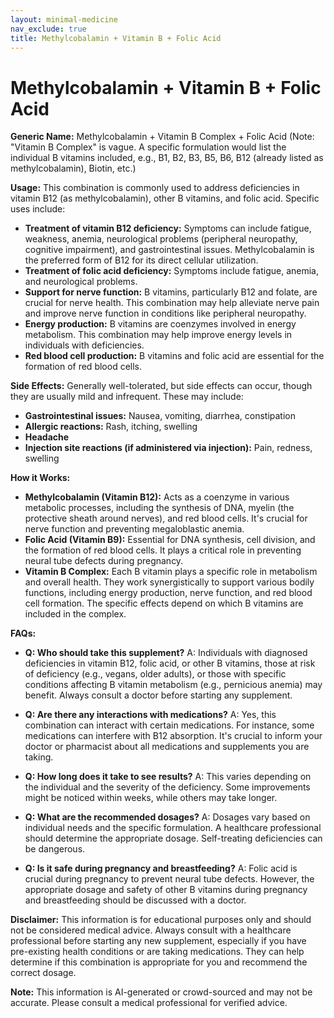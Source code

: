 ```yaml
---
layout: minimal-medicine
nav_exclude: true
title: Methylcobalamin + Vitamin B + Folic Acid
---
```


# Methylcobalamin + Vitamin B + Folic Acid

**Generic Name:** Methylcobalamin + Vitamin B Complex + Folic Acid  (Note:  "Vitamin B Complex" is vague. A specific formulation would list the individual B vitamins included, e.g., B1, B2, B3, B5, B6, B12 (already listed as methylcobalamin), Biotin, etc.)

**Usage:** This combination is commonly used to address deficiencies in vitamin B12 (as methylcobalamin), other B vitamins, and folic acid.  Specific uses include:

* **Treatment of vitamin B12 deficiency:**  Symptoms can include fatigue, weakness, anemia, neurological problems (peripheral neuropathy, cognitive impairment), and gastrointestinal issues. Methylcobalamin is the preferred form of B12 for its direct cellular utilization.
* **Treatment of folic acid deficiency:**  Symptoms include fatigue, anemia, and neurological problems.
* **Support for nerve function:** B vitamins, particularly B12 and folate, are crucial for nerve health.  This combination may help alleviate nerve pain and improve nerve function in conditions like peripheral neuropathy.
* **Energy production:** B vitamins are coenzymes involved in energy metabolism.  This combination may help improve energy levels in individuals with deficiencies.
* **Red blood cell production:**  B vitamins and folic acid are essential for the formation of red blood cells.


**Side Effects:**  Generally well-tolerated, but side effects can occur, though they are usually mild and infrequent.  These may include:

* **Gastrointestinal issues:** Nausea, vomiting, diarrhea, constipation
* **Allergic reactions:** Rash, itching, swelling
* **Headache**
* **Injection site reactions (if administered via injection):** Pain, redness, swelling


**How it Works:**

* **Methylcobalamin (Vitamin B12):**  Acts as a coenzyme in various metabolic processes, including the synthesis of DNA, myelin (the protective sheath around nerves), and red blood cells.  It's crucial for nerve function and preventing megaloblastic anemia.
* **Folic Acid (Vitamin B9):**  Essential for DNA synthesis, cell division, and the formation of red blood cells.  It plays a critical role in preventing neural tube defects during pregnancy.
* **Vitamin B Complex:**  Each B vitamin plays a specific role in metabolism and overall health.  They work synergistically to support various bodily functions, including energy production, nerve function, and red blood cell formation.  The specific effects depend on which B vitamins are included in the complex.


**FAQs:**

* **Q: Who should take this supplement?** A: Individuals with diagnosed deficiencies in vitamin B12, folic acid, or other B vitamins, those at risk of deficiency (e.g., vegans, older adults), or those with specific conditions affecting B vitamin metabolism (e.g., pernicious anemia) may benefit.  Always consult a doctor before starting any supplement.

* **Q: Are there any interactions with medications?** A:  Yes, this combination can interact with certain medications.  For instance, some medications can interfere with B12 absorption.  It's crucial to inform your doctor or pharmacist about all medications and supplements you are taking.

* **Q: How long does it take to see results?** A:  This varies depending on the individual and the severity of the deficiency. Some improvements might be noticed within weeks, while others may take longer.

* **Q: What are the recommended dosages?** A:  Dosages vary based on individual needs and the specific formulation.  A healthcare professional should determine the appropriate dosage.  Self-treating deficiencies can be dangerous.

* **Q: Is it safe during pregnancy and breastfeeding?** A: Folic acid is crucial during pregnancy to prevent neural tube defects.  However,  the appropriate dosage and safety of other B vitamins during pregnancy and breastfeeding should be discussed with a doctor.


**Disclaimer:** This information is for educational purposes only and should not be considered medical advice.  Always consult with a healthcare professional before starting any new supplement, especially if you have pre-existing health conditions or are taking medications. They can help determine if this combination is appropriate for you and recommend the correct dosage.


**Note:** This information is AI-generated or crowd-sourced and may not be accurate. Please consult a medical professional for verified advice.